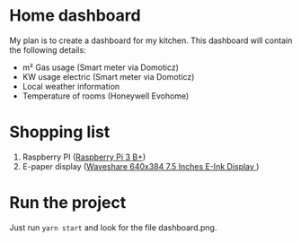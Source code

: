# Home dashboard

My plan is to create a dashboard for my kitchen. This dashboard will contain the following details:

* m² Gas usage (Smart meter via Domoticz)
* KW usage electric (Smart meter via Domoticz)
* Local weather information
* Temperature of rooms (Honeywell Evohome)

# Shopping list

1. Raspberry PI ([Raspberry Pi 3 B+](https://www.floris.cc/shop/en/home/2081-raspberry-pi-3-b.html))
2. E-paper display ([Waveshare 640x384 7.5 Inches E-Ink Display ](https://www.dx.com/p/waveshare-640x384-7-5-inches-e-ink-display-hat-for-raspberry-pi-yellow-black-white-three-color-504868))

# Run the project

Just run `yarn start` and look for the file dashboard.png.
